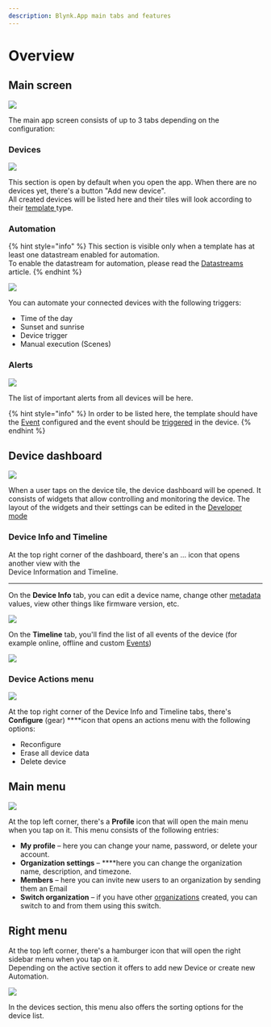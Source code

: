 ```yaml
---
description: Blynk.App main tabs and features
---
```


# Overview

## Main screen 

![](../.gitbook/assets/1-main-screen.png)

The main app screen consists of up to 3 tabs depending on the configuration:  


### **Devices**

![](../.gitbook/assets/2-no-devices.png)

This section is open by default when you open the app. When there are no devices yet, there's a button "Add new device".  
All created devices will be listed here and their tiles will look according to their [template ](../web-dashboard/products/)type.

### **Automation**

{% hint style="info" %}
This section is visible only when a template has at least one datastream enabled for automation.   
To enable the datastream for automation, please read the [Datastreams](../web-dashboard/products/datastreams/datastreams-common-settings/) article.
{% endhint %}

![](../.gitbook/assets/3-automations.png)

You can automate your connected devices with the following triggers:

* Time of the day
* Sunset and sunrise
* Device trigger
* Manual execution \(Scenes\)

### **Alerts**

![](../.gitbook/assets/alerts.png)

The list of important alerts from all devices will be here. 

{% hint style="info" %}
In order to be listed here, the template should have the [Event](../web-dashboard/products/events/) configured and the event should be [triggered](../web-dashboard/products/events/how-to-trigger-events.md) in the device.
{% endhint %}

## Device dashboard

![](../.gitbook/assets/device-dashboard.png)

When a user taps on the device tile, the device dashboard will be opened. It consists of widgets that allow controlling and monitoring the device. The layout of the widgets and their settings can be edited in the [Developer mode](../getting-started/developer-mode.md)

### **Device Info and Timeline**

At the top right corner of the dashboard, there's an ... icon that opens another view with the   
Device Information and Timeline.  
****  
On the **Device Info** tab, you can edit a device name, change other [metadata](../web-dashboard/search/devices-1/device-view/metadata.md) values, view other things like firmware version, etc.

![](../.gitbook/assets/device-info-1-.png)

On the **Timeline** tab, you'll find the list of all events of the device \(for example online, offline and custom [Events](../web-dashboard/products/events/)\)

![](../.gitbook/assets/timeline-1-.png)

### **Device Actions menu**

![](../.gitbook/assets/device-actions.png)

At the top right corner of the Device Info and Timeline tabs, there's **Configure** \(gear\) ****icon that opens an actions menu with the following options:

* Reconfigure
* Erase all device data
* Delete device

## Main menu

![](../.gitbook/assets/main-menu.png)

At the top left corner, there's a **Profile** icon that will open the main menu when you tap on it. This menu consists of the following entries:

* **My profile** – here you can change your name, password, or delete your account.
* **Organization settings** – ****here you can change the organization name, description, and timezone.
* **Members** – here you can invite new users to an organization by sending them an Email
* **Switch organization** – if you have other [organizations](../web-dashboard/organizations.md) created, you can switch to and from them using this switch.

## **Right menu**

At the top left corner, there's a hamburger icon that will open the right sidebar menu when you tap on it.  
Depending on the active section it offers to add new Device or create new Automation.

![](../.gitbook/assets/sidebar-opened-2-.png)

In the devices section, this menu also offers the sorting options for the device list.  


